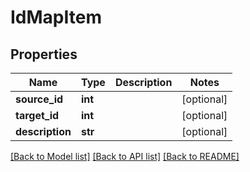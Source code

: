 # IdMapItem

## Properties
Name | Type | Description | Notes
------------ | ------------- | ------------- | -------------
**source_id** | **int** |  | [optional] 
**target_id** | **int** |  | [optional] 
**description** | **str** |  | [optional] 

[[Back to Model list]](../README.md#documentation-for-models) [[Back to API list]](../README.md#documentation-for-api-endpoints) [[Back to README]](../README.md)


